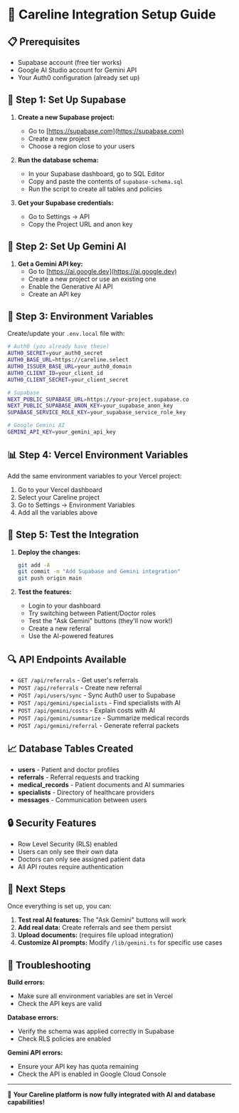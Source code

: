 # 🚀 Careline Integration Setup Guide

## 📋 Prerequisites
- Supabase account (free tier works)
- Google AI Studio account for Gemini API
- Your Auth0 configuration (already set up)

## 🔧 Step 1: Set Up Supabase

1. **Create a new Supabase project:**
   - Go to [https://supabase.com](https://supabase.com)
   - Create a new project
   - Choose a region close to your users

2. **Run the database schema:**
   - In your Supabase dashboard, go to SQL Editor
   - Copy and paste the contents of `supabase-schema.sql`
   - Run the script to create all tables and policies

3. **Get your Supabase credentials:**
   - Go to Settings → API
   - Copy the Project URL and anon key

## 🤖 Step 2: Set Up Gemini AI

1. **Get a Gemini API key:**
   - Go to [https://ai.google.dev](https://ai.google.dev)
   - Create a new project or use an existing one
   - Enable the Generative AI API
   - Create an API key

## 🔐 Step 3: Environment Variables

Create/update your `.env.local` file with:

```bash
# Auth0 (you already have these)
AUTH0_SECRET=your_auth0_secret
AUTH0_BASE_URL=https://careline.select
AUTH0_ISSUER_BASE_URL=your_auth0_domain
AUTH0_CLIENT_ID=your_client_id
AUTH0_CLIENT_SECRET=your_client_secret

# Supabase
NEXT_PUBLIC_SUPABASE_URL=https://your-project.supabase.co
NEXT_PUBLIC_SUPABASE_ANON_KEY=your_supabase_anon_key
SUPABASE_SERVICE_ROLE_KEY=your_supabase_service_role_key

# Google Gemini AI
GEMINI_API_KEY=your_gemini_api_key
```

## 📊 Step 4: Vercel Environment Variables

Add the same environment variables to your Vercel project:

1. Go to your Vercel dashboard
2. Select your Careline project
3. Go to Settings → Environment Variables
4. Add all the variables above

## 🧪 Step 5: Test the Integration

1. **Deploy the changes:**
   ```bash
   git add -A
   git commit -m "Add Supabase and Gemini integration"
   git push origin main
   ```

2. **Test the features:**
   - Login to your dashboard
   - Try switching between Patient/Doctor roles
   - Test the "Ask Gemini" buttons (they'll now work!)
   - Create a new referral
   - Use the AI-powered features

## 🔍 API Endpoints Available

- `GET /api/referrals` - Get user's referrals
- `POST /api/referrals` - Create new referral
- `POST /api/users/sync` - Sync Auth0 user to Supabase
- `POST /api/gemini/specialists` - Find specialists with AI
- `POST /api/gemini/costs` - Explain costs with AI
- `POST /api/gemini/summarize` - Summarize medical records
- `POST /api/gemini/referral` - Generate referral packets

## 📈 Database Tables Created

- **users** - Patient and doctor profiles
- **referrals** - Referral requests and tracking
- **medical_records** - Patient documents and AI summaries
- **specialists** - Directory of healthcare providers
- **messages** - Communication between users

## 🔒 Security Features

- Row Level Security (RLS) enabled
- Users can only see their own data
- Doctors can only see assigned patient data
- All API routes require authentication

## 🎯 Next Steps

Once everything is set up, you can:

1. **Test real AI features:** The "Ask Gemini" buttons will work
2. **Add real data:** Create referrals and see them persist
3. **Upload documents:** (requires file upload integration)
4. **Customize AI prompts:** Modify `/lib/gemini.ts` for specific use cases

## 🐛 Troubleshooting

**Build errors:**
- Make sure all environment variables are set in Vercel
- Check the API keys are valid

**Database errors:**
- Verify the schema was applied correctly in Supabase
- Check RLS policies are enabled

**Gemini API errors:**
- Ensure your API key has quota remaining
- Check the API is enabled in Google Cloud Console

---

🎉 **Your Careline platform is now fully integrated with AI and database capabilities!**
